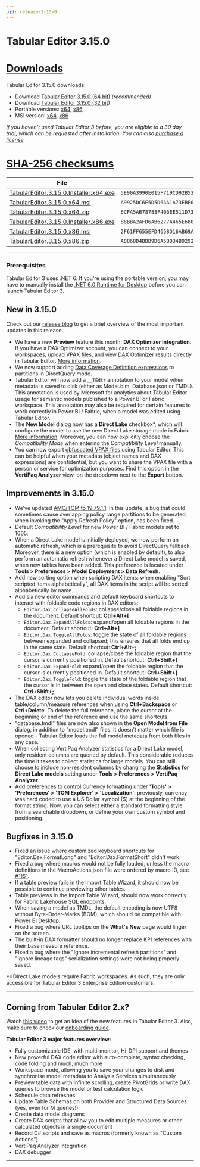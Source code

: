 ```yaml
---
uid: release-3-15-0
---
```

# Tabular Editor 3.15.0

# [**Downloads**](#tab/downloads)

Tabular Editor 3.15.0 downloads:

- Download [Tabular Editor 3.15.0 (64 bit)](https://cdn.tabulareditor.com/files/TabularEditor.3.15.0.Installer.x64.exe) *(recommended)*
- Download [Tabular Editor 3.15.0 (32 bit)](https://cdn.tabulareditor.com/files/TabularEditor.3.15.0.Installer.x86.exe)
- Portable versions: [x64](https://cdn.tabulareditor.com/files/TabularEditor.3.15.0.x64.zip), [x86](https://cdn.tabulareditor.com/files/TabularEditor.3.15.0.x86.zip)
- MSI version: [x64](https://cdn.tabulareditor.com/files/TabularEditor.3.15.0.x64.msi), [x86](https://cdn.tabulareditor.com/files/TabularEditor.3.15.0.x86.msi)

*If you haven't used Tabular Editor 3 before, you are eligible to a 30 day trial, which can be requested after installation. You can also [purchase a license](https://tabulareditor.com/licensing).*

# [**SHA-256 checksums**](#tab/checksums)

| File | SHA-256 |
| -- | -- |
| [TabularEditor.3.15.0.Installer.x64.exe](https://cdn.tabulareditor.com/files/TabularEditor.3.15.0.Installer.x64.exe)    | `5E90A3990E015F719CD92B53B54738F26FEEA7826D465E81E815427C9070144F` |
| [TabularEditor.3.15.0.x64.msi](https://cdn.tabulareditor.com/files/TabularEditor.3.15.0.x64.msi)                        | `A9925DC6E5D5D6AA1A73EBF0F1B385588DD8D4F68A8E950573344FB587ECCFCA` |
| [TabularEditor.3.15.0.x64.zip](https://cdn.tabulareditor.com/files/TabularEditor.3.15.0.x64.zip)                        | `6CFA5AB78783F406EE511D73F646931A582FD51AEAC31E4AD065240453C7F13E` |
| [TabularEditor.3.15.0.Installer.x86.exe](https://cdn.tabulareditor.com/files/TabularEditor.3.15.0.Installer.x86.exe)    | `B8BBA2AFD6AB6277A465E680A3EAA85310BF27D24B23F7CC1B604F92E2D61A29` |
| [TabularEditor.3.15.0.x86.msi](https://cdn.tabulareditor.com/files/TabularEditor.3.15.0.x86.msi)                        | `2F61FF655EFD4658D16AB69A0CA5BCB6282C4A01B2E355CF9E2EF52A4AF233C4` |
| [TabularEditor.3.15.0.x86.zip](https://cdn.tabulareditor.com/files/TabularEditor.3.15.0.x86.zip)                        | `A8868D4BBB9D6A5B034B9292CBC395A639A03A7C163AF1EF8A9CA1DBE8F4EA0F` |

***

### Prerequisites

Tabular Editor 3 uses .NET 6. If you're using the portable version, you may have to manually install the [.NET 6.0 Runtime for Desktop](https://dotnet.microsoft.com/en-us/download/dotnet/6.0/runtime) before you can launch Tabular Editor 3.

## New in 3.15.0

Check out our [release blog](https://blog.tabulareditor.com/2024/04/24/tabular-editor-3-april-2024-release/) to get a brief overview of the most important updates in this release.

- We have a new **Preview** feature this month: **DAX Optimizer integration**. If you have a DAX Optimizer account, you can connect to your workspaces, upload VPAX files, and view [DAX Optimizer](https://daxoptimizer.com) results directly in Tabular Editor. [More information](https://docs.tabulareditor.com/te3/dax-optimizer-integration).
- We now support adding [Data Coverage Definition expressions](https://learn.microsoft.com/en-us/analysis-services/tom/table-partitions?view=asallproducts-allversions#define-the-data-coverage-of-the-directquery-partition) to partitions in DirectQuery mode.
- Tabular Editor will now add a `__TEdtr` annotation to your model when metadata is saved to disk (either as Model.bim, Database.json or TMDL). This annotation is used by Microsoft for analytics about Tabular Editor usage for semantic models published to a Power BI or Fabric workspace. This annotation may also be required for certain features to work correctly in Power BI / Fabric, when a model was edited using Tabular Editor.
- The **New Model** dialog now has a **Direct Lake** checkbox*, which will configure the model to use the new Direct Lake storage mode in Fabric. [More information](https://docs.tabulareditor.com/common/Datasets/direct-lake-dataset.html). Moreover, you can now explicitly choose the *Compatibility Mode* when entering the *Compatibility Level* manually.
- You can now export [obfuscated VPAX files](https://www.sqlbi.com/blog/marco/2024/03/15/vpax-obfuscator-a-library-to-obfuscate-vpax-files/) using Tabular Editor. This can be helpful when your metadata (object names and DAX expressions) are confidential, but you want to share the VPAX file with a person or service for optimization purposes. Find this option in the **VertiPaq Analyzer** view, on the dropdown next to the **Export** button.

## Improvements in 3.15.0

- We've updated [AMO/TOM to 19.79.1.1](https://www.nuget.org/packages/Microsoft.AnalysisServices.NetCore.retail.amd64). In this update, a bug that could sometimes cause overlapping policy range partitions to be generated, when invoking the "Apply Refresh Policy" option, has been fixed.
- Default *Compatibility Level* for new Power BI / Fabric models set to 1605.
- When a Direct Lake model is initially deployed, we now perform an automatic refresh, which is a prerequisite to avoid DirectQuery fallback. Moreover, there is a new option (which is enabled by default), to also perform an automatic refresh whenever a Direct Lake model is saved, when new tables have been added. This preference is located under **Tools > Preferences > Model Deployment > Data Refresh**.
- Add new sorting option when scripting DAX items: when enabling "Sort scripted items alphabetically", all DAX items in the script will be sorted alphabetically by name.
- Add six new editor commands and default keyboard shortcuts to interact with foldable code regions in DAX editors:
	- `Editor.Dax.CollapseAllFolds`: collapse/close all foldable regions in the document. Default shortcut: **Ctrl+Alt+[**
	- `Editor.Dax.ExpandAllFolds`: expand/open all foldable regions in the document. Default shortcut: **Ctrl+Alt+]**
	- `Editor.Dax.ToggleAllFolds`: toggle the state of all foldable regions between expanded and collapsed; this ensures that all folds end up in the same state. Default shortcut: **Ctrl+Alt+;**
	- `Editor.Dax.CollapseFold`: collapse/close the foldable region that the cursor is currently positioned in. Default shortcut: **Ctrl+Shift+[**
	- `Editor.Dax.ExpandFold`: expand/open the foldable region that the cursor is currently positioned in. Default shortcut: **Ctrl+Shift+]**
	- `Editor.Dax.ToggleFold`: toggle the state of the foldable region that the cursor is in between the open and close states. Default shortcut: **Ctrl+Shift+;**
- The DAX editor now lets you delete individual words inside table/column/measure references when using **Ctrl+Backspace** or **Ctrl+Delete**. To delete the full reference, place the cursor at the beginning or end of the reference and use the same shortcuts.
- "database.tmdl" files are now also shown in the **Open Model from File** dialog, in addition to "model.tmdl" files. It doesn't matter which file is opened - Tabular Editor loads the full model metadata from both files in any case.
- When collecting VertiPaq Analyzer statistics for a Direct Lake model, only resident columns are queried by default. This considerable reduces the time it takes to collect statistics for large models. You can still choose to include non-resident columns by changing the **Statistics for Direct Lake models** setting under **Tools > Preferences > VertiPaq Analyzer**.
- Add preferences to control Currency formatting under **'Tools' > 'Preferences' > 'TOM Explorer' > 'Localization'**: previously, currency was hard coded to use a US Dollar symbol ($) at the beginning of the format string. Now, you can select either a standard formatting style from a searchable dropdown, or define your own custom symbol and positioning.

## Bugfixes in 3.15.0

- Fixed an issue where customized keyboard shortcuts for "Editor.Dax.FormatLong" and "Editor.Dax.FormatShort" didn't work.
- Fixed a bug where macros would not be fully loaded, unless the macro definitions in the MacroActions.json file were ordered by macro ID, see [#1151](https://github.com/TabularEditor/TabularEditor3/issues/1151).
- If a table preview fails in the Import Table Wizard, it should now be possible to continue previewing other tables.
- Table previews in the Import Table Wizard, should now work correctly for Fabric Lakehouse SQL endpoints.
- When saving a model as TMDL, the default encoding is now UTF8 without Byte-Order-Marks (BOM), which should be compatible with Power BI Desktop.
- Fixed a bug where URL tooltips on the **What's New** page would linger on the screen.
- The built-in DAX formatter should no longer replace KPI references with their base measure reference.
- Fixed a bug where the "Ignore incremental refresh partitions" and "Ignore lineage tags" serialization settings were not being properly saved.

*=Direct Lake models require Fabric workspaces. As such, they are only accessible for Tabular Editor 3 Enterprise Edition customers.

---
## Coming from Tabular Editor 2.x?

Watch [this video](https://www.youtube.com/watch?v=pt3DdcjfImY) to get an idea of the new features in Tabular Editor 3. Also, make sure to check our [onboarding guide](https://docs.tabulareditor.com/onboarding/index.html).

**Tabular Editor 3 major features overview:**
- Fully customizable IDE, with multi-monitor, Hi-DPI support and themes
- New powerful DAX code editor with auto-complete, syntax checking, code folding and much, much more
- Workspace mode, allowing you to save your changes to disk and synchronise model metadata to Analysis Services simultaneously
- Preview table data with infinite scrolling, create PivotGrids or write DAX queries to browse the model or test calculation logic
- Schedule data refreshes
- Update Table Schemas on both Provider and Structured Data Sources (yes, even for M queries!)
- Create data model diagrams
- Create DAX scripts that allow you to edit multiple measures or other calculated objects in a single document
- Record C# scripts and save as macros (formerly known as "Custom Actions")
- VertiPaq Analyzer integration
- DAX debugger

---

